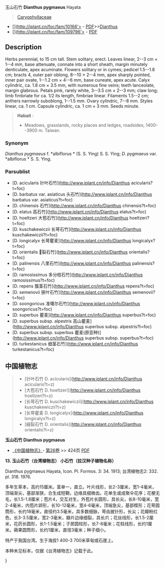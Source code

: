 玉山石竹 **Dianthus pygmaeus** Hayata

> [Caryophyllaceae](http://www.iplant.cn/info/Caryophyllaceae?t=foc)
* [](http://iplant.cn/foc/fam/10166'> - [PDF](http://iplant.cn/foc/pdf/Caryophyllaceae.pdf)>>[Dianthus](http://www.iplant.cn/info/Dianthus?t=foc)
* [](http://iplant.cn/foc/fam/109796'> - [PDF](http://www.iplant.cn/foc/pdf/Dianthus.pdf)

## Description

Herbs perennial, to 15 cm tall. Stem solitary, erect. Leaves linear, 2--3 cm × 1--4 mm, base attenuate, connate into a short sheath, margin minutely denticulate, apex acuminate. Flowers solitary or in cymes; pedicel 1.5--1.8 cm; bracts 4, outer pair oblong, 8--10 × 2--4 mm, apex sharply pointed, inner pair ovate, 1--1.2 cm × 4--6 mm, base cuneate, apex acute. Calyx cylindric, ca. 1.8 cm × 3.5 mm, with numerous fine veins; teeth lanceolate, margin glabrous. Petals pink, rarely white, 3--3.5 cm × 2--3 mm; claw long; limb fimbriate for ca. 1/2 its length, fimbriae linear. Filaments 1.5--2 cm; anthers narrowly suboblong, 1--1.5 mm. Ovary cylindric, 7--8 mm. Styles linear, ca. 1 cm. Capsule cylindric, ca. 1 cm × 3 mm. Seeds minute.

> **Habait** : 
>* Meadows, grasslands, rocky places and ledges, roadsides; 1400--3900 m. Taiwan.

### Synonym
*Dianthus pygmaeus* f. *albiflorus * (S. S. Ying) S. S. Ying; *D. pygmaeus* var. *albiflorus * S. S. Ying.

### Parsublist

* [D.  acicularis  针叶石竹](http://www.iplant.cn/info/Dianthus acicularis?t=foc)
* [D.  barbatus var. asiaticus  头石竹](http://www.iplant.cn/info/Dianthus barbatus var. asiaticus?t=foc)
* [D.  chinensis  石竹](http://www.iplant.cn/info/Dianthus chinensis?t=foc)
* [D.  elatus  高石竹](http://www.iplant.cn/info/Dianthus elatus?t=foc)
* [D.  hoeltzeri  大苞石竹](http://www.iplant.cn/info/Dianthus hoeltzeri?t=foc)
* [D.  kuschakewiczii  长萼石竹](http://www.iplant.cn/info/Dianthus kuschakewiczii?t=foc)
* [D.  longicalyx  长萼瞿麦](http://www.iplant.cn/info/Dianthus longicalyx?t=foc)
* [D.  orientalis  裂石竹](http://www.iplant.cn/info/Dianthus orientalis?t=foc)
* [D.  palinensis  八里石竹](http://www.iplant.cn/info/Dianthus palinensis?t=foc)
* [D.  ramosissimus  多分枝石竹](http://www.iplant.cn/info/Dianthus ramosissimus?t=foc)
* [D.  repens  簇茎石竹](http://www.iplant.cn/info/Dianthus repens?t=foc)
* [D.  semenovii  狭叶石竹](http://www.iplant.cn/info/Dianthus semenovii?t=foc)
* [D.  soongoricus  准噶尔石竹](http://www.iplant.cn/info/Dianthus soongoricus?t=foc)
* [D.  superbus  瞿麦](http://www.iplant.cn/info/Dianthus superbus?t=foc)
* [D.  superbus subsp. alpestris  高山瞿麦](http://www.iplant.cn/info/Dianthus superbus subsp. alpestris?t=foc)
* [D.  superbus subsp. superbus  瞿麦(原亚种)](http://www.iplant.cn/info/Dianthus superbus subsp. superbus?t=foc)
* [D.  turkestanicus  细茎石竹](http://www.iplant.cn/info/Dianthus turkestanicus?t=foc)

## 中国植物志

> * [针叶石竹  D.  acicularis](http://www.iplant.cn/info/Dianthus acicularis?t=z)
> * [大苞石竹  D.  hoeltzeri](http://www.iplant.cn/info/Dianthus hoeltzeri?t=z)
> * [长萼石竹  D.  kuschakewiczii](http://www.iplant.cn/info/Dianthus kuschakewiczii?t=z)
> * [长萼瞿麦  D.  longicalyx](http://www.iplant.cn/info/Dianthus longicalyx?t=z)
> * [繸裂石竹  D.  orientalis](http://www.iplant.cn/info/Dianthus orientalis?t=z)

**玉山石竹 Dianthus pygmaeus**

* [《中国植物志》](http://www.iplant.cn/frps)- [第26卷](http://www.iplant.cn/frps/vol/26) >> 424页 [PDF](http://www.iplant.cn/frps/pdf/26/424.pdf)

**13. 玉山石竹（台湾植物志） 小石竹（拉汉种子植物名称）**

Dianthus pygmaeus Hayata, Icon. Pl. Formos. 3: 34. 1913; 台湾植物志2: 332. pl. 318. 1976.

多年生草本，高约15厘米。茎单一，直立。叶片线形，长2-3厘米，宽1-4毫米，顶端渐尖，基部渐狭，合生成短鞘，边缘具细微齿。花单生或成聚伞花序；花梗无毛，长1.5-1.8厘米；苞片4，交互对生，外苞片长圆形，具长尖，长8-10毫米，宽2-4毫米，内苞片卵形，长10-12毫米，宽4-6毫米，顶端急尖，基部楔形；花萼圆筒形，长约18毫米，直径约3.5毫米，具多数细脉，萼齿披针形，长尖；花瓣粉红色，长3-3.5厘米，宽2-3毫米，瓣片边缘细裂，具长爪；花丝线形，长1.5-2厘米，花药长圆形，长1-1.5毫米；子房圆柱形，长7-8毫米；花柱线形，长约1厘米。蒴果圆筒形，长约1厘米，直径3毫米；种子细小。

特产于我国台湾。生于海拔1 400-3 700米草甸或石崖上。

本种未见标本，仅据《台湾植物志》记载于此。

}
